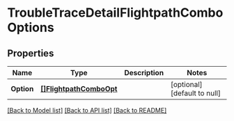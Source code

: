 # TroubleTraceDetailFlightpathComboOptions

## Properties
Name | Type | Description | Notes
------------ | ------------- | ------------- | -------------
**Option** | [**[]FlightpathComboOpt**](flightpathCombo_opt.md) |  | [optional] [default to null]

[[Back to Model list]](../README.md#documentation-for-models) [[Back to API list]](../README.md#documentation-for-api-endpoints) [[Back to README]](../README.md)

